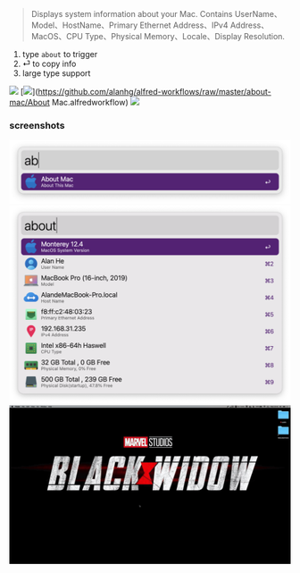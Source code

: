 > Displays system information about your Mac.
Contains UserName、Model、HostName、Primary Ethernet Address、IPv4 Address、MacOS、CPU Type、Physical Memory、Locale、Display Resolution.

1. type `about` to trigger
2. ⏎ to copy info
3. large type support



![](https://img.shields.io/badge/version-v1.7-green?style=for-the-badge)
[![](https://img.shields.io/badge/download-click-blue?style=for-the-badge)](https://github.com/alanhg/alfred-workflows/raw/master/about-mac/About Mac.alfredworkflow)
[![](https://img.shields.io/badge/plist-link-important?style=for-the-badge)](https://raw.githubusercontent.com/alanhg/alfred-workflows/master/about-mac/src/info.plist)



<!-- more -->

### screenshots
![](./screenshot1.png)
![](./screenshot2.png)
![](./screenshot.gif)
